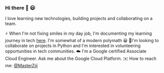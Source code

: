 
 ### Hi there 👋 😃

<!--
**Z11mm/z11mm** is a ✨ _special_ ✨ repository because its `README.md` (this file) appears on your GitHub profile.

Here are some ideas to get you started:

- 🔭 I’m currently working on ...
- 🌱 I’m currently learning ...
- 👯 I’m looking to collaborate on ...
- 🤔 I’m looking for help with ...
- 💬 Ask me about ...
- 📫 How to reach me: ...
- 😄 Pronouns: ...
- ⚡ Fun fact: ...
-->
I love learning new technologies, building projects and collaborating on a team.

⚡ When I'm not fixing smiles in my day job, I'm documenting my learning journey in tech [here](https://ziimm.medium.com/). I'm somewhat of a modern polymath 😀
👯I'm looking to collaborate on projects in Python and I'm interested in volunteering opportunities in tech communities.
☁️ I'm a Google certified Associate Cloud Engineer. Ask me about the Google Cloud Platform.
✉️ How to reach me: [@MasterZiii](https://twitter.com/MasterZiii)

